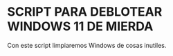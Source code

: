 # SCRIPT PARA DEBLOTEAR WINDOWS 11 DE MIERDA
Con este script limpiaremos Windows de cosas inutiles.
